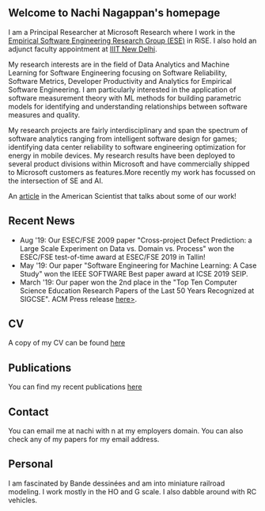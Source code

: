 ## Welcome to Nachi Nagappan's homepage

I am a Principal Researcher at Microsoft Research where I work in the <a href="https://www.microsoft.com/en-us/research/group/empirical-software-engineering-group-ese/">Empirical Software Engineering Research Group (ESE)</a> in RiSE. I also hold an adjunct faculty appointment at <a href = "https://www.iiitd.ac.in/">IIIT New Delhi</a>.

My research interests are in the field of Data Analytics and Machine Learning for Software Engineering focusing on Software Reliability, Software Metrics, Developer Productivity and Analytics for Empirical Software Engineering. I am particularly interested in the application of software measurement theory with ML methods for building parametric models for identifying and understanding relationships between software measures and quality.

My research projects are fairly interdisciplinary and span the spectrum of software analytics ranging from intelligent software design for games; identifying data center reliability to software engineering optimization for energy in mobile devices. My research results have been deployed to several product divisions within Microsoft and have commercially shipped to Microsoft customers as features.More recently my work has focussed on the intersection of SE and AI. 

An <a href="https://www.americanscientist.org/article/empirical-software-engineering">article</a> in the American Scientist that talks about some of our work!

## Recent News

* Aug '19: Our ESEC/FSE 2009 paper "Cross-project Defect Prediction: a Large Scale Experiment on Data vs. Domain vs. Process" won the ESEC/FSE test-of-time award at ESEC/FSE 2019 in Tallin!  
* May '19: Our paper "Software Engineering for Machine Learning: A Case Study" won the IEEE SOFTWARE Best paper award at ICSE 2019 SEIP. 
* March '19: Our paper won the 2nd place in the "Top Ten Computer Science Education Research Papers of the Last 50 Years Recognized at SIGCSE". ACM Press release <a href="https://www.acm.org/media-center/2019/march/sigcse-top-10-papers">here></a>.

## CV

A copy of my CV can be found <a href="Nagappan- CV-2019 (1).pdf">here</a>

## Publications

You can find my recent publications <a href="papers.htm">here</a>

## Contact

You can email me at nachi with n at my employers domain. You can also check any of my papers for my email address.

## Personal

I am fascinated by Bande dessinées and am into miniature railroad modeling. I work mostly in the HO and G scale. I also dabble around with RC vehicles.




